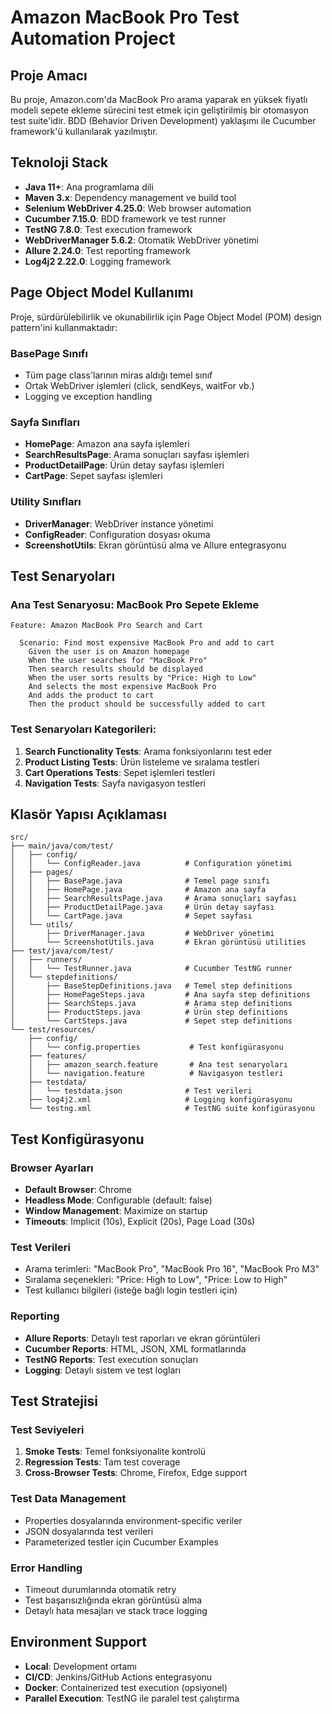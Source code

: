 # Amazon MacBook Pro Test Automation Project

## Proje Amacı

Bu proje, Amazon.com'da MacBook Pro arama yaparak en yüksek fiyatlı modeli sepete ekleme sürecini test etmek için geliştirilmiş bir otomasyon test suite'idir. BDD (Behavior Driven Development) yaklaşımı ile Cucumber framework'ü kullanılarak yazılmıştır.

## Teknoloji Stack

- **Java 11+**: Ana programlama dili
- **Maven 3.x**: Dependency management ve build tool
- **Selenium WebDriver 4.25.0**: Web browser automation
- **Cucumber 7.15.0**: BDD framework ve test runner
- **TestNG 7.8.0**: Test execution framework
- **WebDriverManager 5.6.2**: Otomatik WebDriver yönetimi
- **Allure 2.24.0**: Test reporting framework
- **Log4j2 2.22.0**: Logging framework

## Page Object Model Kullanımı

Proje, sürdürülebilirlik ve okunabilirlik için Page Object Model (POM) design pattern'ini kullanmaktadır:

### BasePage Sınıfı
- Tüm page class'larının miras aldığı temel sınıf
- Ortak WebDriver işlemleri (click, sendKeys, waitFor vb.)
- Logging ve exception handling

### Sayfa Sınıfları
- **HomePage**: Amazon ana sayfa işlemleri
- **SearchResultsPage**: Arama sonuçları sayfası işlemleri
- **ProductDetailPage**: Ürün detay sayfası işlemleri
- **CartPage**: Sepet sayfası işlemleri

### Utility Sınıfları
- **DriverManager**: WebDriver instance yönetimi
- **ConfigReader**: Configuration dosyası okuma
- **ScreenshotUtils**: Ekran görüntüsü alma ve Allure entegrasyonu

## Test Senaryoları

### Ana Test Senaryosu: MacBook Pro Sepete Ekleme
```gherkin
Feature: Amazon MacBook Pro Search and Cart
  
  Scenario: Find most expensive MacBook Pro and add to cart
    Given the user is on Amazon homepage
    When the user searches for "MacBook Pro"
    Then search results should be displayed
    When the user sorts results by "Price: High to Low"
    And selects the most expensive MacBook Pro
    And adds the product to cart
    Then the product should be successfully added to cart
```

### Test Senaryoları Kategorileri:
1. **Search Functionality Tests**: Arama fonksiyonlarını test eder
2. **Product Listing Tests**: Ürün listeleme ve sıralama testleri
3. **Cart Operations Tests**: Sepet işlemleri testleri
4. **Navigation Tests**: Sayfa navigasyon testleri

## Klasör Yapısı Açıklaması

```
src/
├── main/java/com/test/
│   ├── config/
│   │   └── ConfigReader.java          # Configuration yönetimi
│   ├── pages/
│   │   ├── BasePage.java              # Temel page sınıfı
│   │   ├── HomePage.java              # Amazon ana sayfa
│   │   ├── SearchResultsPage.java     # Arama sonuçları sayfası
│   │   ├── ProductDetailPage.java     # Ürün detay sayfası
│   │   └── CartPage.java              # Sepet sayfası
│   └── utils/
│       ├── DriverManager.java         # WebDriver yönetimi
│       └── ScreenshotUtils.java       # Ekran görüntüsü utilities
├── test/java/com/test/
│   ├── runners/
│   │   └── TestRunner.java            # Cucumber TestNG runner
│   └── stepdefinitions/
│       ├── BaseStepDefinitions.java   # Temel step definitions
│       ├── HomePageSteps.java         # Ana sayfa step definitions
│       ├── SearchSteps.java           # Arama step definitions
│       ├── ProductSteps.java          # Ürün step definitions
│       └── CartSteps.java             # Sepet step definitions
└── test/resources/
    ├── config/
    │   └── config.properties           # Test konfigürasyonu
    ├── features/
    │   ├── amazon_search.feature       # Ana test senaryoları
    │   └── navigation.feature          # Navigasyon testleri
    ├── testdata/
    │   └── testdata.json              # Test verileri
    ├── log4j2.xml                     # Logging konfigürasyonu
    └── testng.xml                     # TestNG suite konfigürasyonu
```

## Test Konfigürasyonu

### Browser Ayarları
- **Default Browser**: Chrome
- **Headless Mode**: Configurable (default: false)
- **Window Management**: Maximize on startup
- **Timeouts**: Implicit (10s), Explicit (20s), Page Load (30s)

### Test Verileri
- Arama terimleri: "MacBook Pro", "MacBook Pro 16", "MacBook Pro M3"
- Sıralama seçenekleri: "Price: High to Low", "Price: Low to High"
- Test kullanıcı bilgileri (isteğe bağlı login testleri için)

### Reporting
- **Allure Reports**: Detaylı test raporları ve ekran görüntüleri
- **Cucumber Reports**: HTML, JSON, XML formatlarında
- **TestNG Reports**: Test execution sonuçları
- **Logging**: Detaylı sistem ve test logları

## Test Stratejisi

### Test Seviyeleri
1. **Smoke Tests**: Temel fonksiyonalite kontrolü
2. **Regression Tests**: Tam test coverage
3. **Cross-Browser Tests**: Chrome, Firefox, Edge support

### Test Data Management
- Properties dosyalarında environment-specific veriler
- JSON dosyalarında test verileri
- Parameterized testler için Cucumber Examples

### Error Handling
- Timeout durumlarında otomatik retry
- Test başarısızlığında ekran görüntüsü alma
- Detaylı hata mesajları ve stack trace logging

## Environment Support

- **Local**: Development ortamı
- **CI/CD**: Jenkins/GitHub Actions entegrasyonu
- **Docker**: Containerized test execution (opsiyonel)
- **Parallel Execution**: TestNG ile paralel test çalıştırma